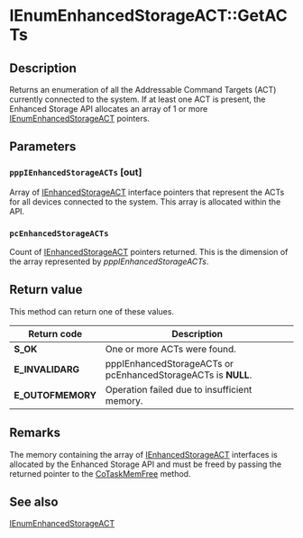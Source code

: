 # IEnumEnhancedStorageACT::GetACTs

## Description

Returns an enumeration of all the Addressable Command Targets (ACT) currently connected to the system. If at least one ACT is present, the Enhanced Storage API allocates an array of 1 or more [IEnumEnhancedStorageACT](https://learn.microsoft.com/previous-versions/windows/desktop/api/ehstorapi/nn-ehstorapi-ienumenhancedstorageact) pointers.

## Parameters

### `pppIEnhancedStorageACTs` [out]

Array of [IEnhancedStorageACT](https://learn.microsoft.com/previous-versions/windows/desktop/api/ehstorapi/nn-ehstorapi-ienhancedstorageact) interface pointers that represent the ACTs for all devices connected to the system. This array is allocated within the API.

### `pcEnhancedStorageACTs`

Count of [IEnhancedStorageACT](https://learn.microsoft.com/previous-versions/windows/desktop/api/ehstorapi/nn-ehstorapi-ienhancedstorageact) pointers returned. This is the dimension of the array represented by *pppIEnhancedStorageACTs*.

## Return value

This method can return one of these values.

| Return code | Description |
| --- | --- |
| **S_OK** | One or more ACTs were found. |
| **E_INVALIDARG** | pppIEnhancedStorageACTs or pcEnhancedStorageACTs is **NULL**. |
| **E_OUTOFMEMORY** | Operation failed due to insufficient memory. |

## Remarks

The memory containing the array of [IEnhancedStorageACT](https://learn.microsoft.com/previous-versions/windows/desktop/api/ehstorapi/nn-ehstorapi-ienhancedstorageact) interfaces is allocated by the Enhanced Storage API and must be freed by passing the returned pointer to the [CoTaskMemFree](https://learn.microsoft.com/windows/desktop/api/combaseapi/nf-combaseapi-cotaskmemfree) method.

## See also

[IEnumEnhancedStorageACT](https://learn.microsoft.com/previous-versions/windows/desktop/api/ehstorapi/nn-ehstorapi-ienumenhancedstorageact)